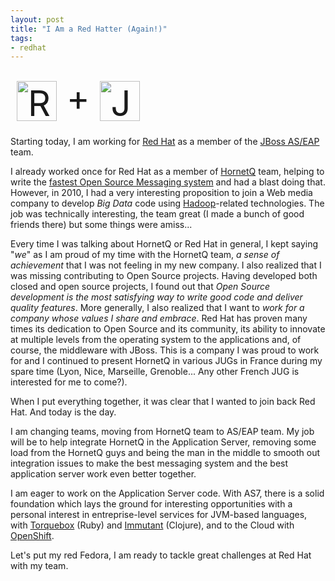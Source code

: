 ```yaml
---
layout: post
title: "I Am a Red Hatter (Again!)"
tags:
- redhat
---
```

<div class="alignleft" style="font-size: 4em; padding: 10px;">
<img src='#{ site.s3.url }images/2012-03-12-redhat.png' alt="Red Hat" style="vertical-align:middle;" height="64"/> + 
<img src='#{ site.s3.url }images/2012-03-12-jbossas7.png' alt="JBoss AS 7"  style ="vertical-align:middle;"  height="64" />
</div>

Starting today, I am working for [Red Hat][redhat] as a member of the [JBoss AS/EAP][as] team.

I already worked once for Red Hat as a member of [HornetQ][hornetq] team, helping to write the [fastest Open Source Messaging system][benchmark] and had a blast doing that.
However, in 2010, I had a very interesting proposition to join a Web media company to develop _Big Data_ code using [Hadoop][hadoop]-related technologies.
The job was technically interesting, the team great (I made a bunch of good friends there) but some things were amiss...

Every time I was talking about HornetQ or Red Hat in general, I kept saying "_we_" as I am proud of my time with the HornetQ team, _a sense of achievement_ that I was not feeling in my new company. I also realized that I was missing contributing to Open Source projects. Having developed both closed and open source projects, I found out that _Open Source development is the most satisfying way to write good code and deliver quality features_.
More generally, I also realized that I want to _work for a company whose values I share and embrace_. Red Hat has proven many times its dedication to Open Source and its community, its ability to innovate at multiple levels from the operating system to the applications and, of course, the middleware with JBoss. This is a company I was proud to work for and I continued to present HornetQ in various JUGs in France during my spare time (Lyon, Nice, Marseille, Grenoble... Any other French JUG is interested for me to come?). 

When I put everything together, it was clear that I wanted to join back Red Hat. And today is the day.

I am changing teams, moving from HornetQ team to AS/EAP team. My job will be to help integrate HornetQ in the Application Server, removing some load from the HornetQ guys and being the man in the middle to smooth out integration issues to make the best messaging system and the best application server work even better together.

I am eager to work on the Application Server code. With AS7, there is a solid foundation which lays the ground for interesting opportunities with a personal interest in entreprise-level services for JVM-based languages, with [Torquebox][torquebox] (Ruby) and [Immutant][immutant] (Clojure), and to the Cloud with [OpenShift][openshift].

Let's put my red Fedora, I am ready to tackle great challenges at Red Hat with my team.

[redhat]: http://redhat.com
[as]: http://www.jboss.org/jbossas
[hornetq]: http://www.jboss.org/hornetq/
[torquebox]: http://torquebox.org/
[immutant]: http://immutant.org/
[benchmark]: http://planet.jboss.org/post/8_2_million_messages_second_with_specjms
[hadoop]: http://hadoop.apache.org/
[openshift]: https://openshift.redhat.com/app/
